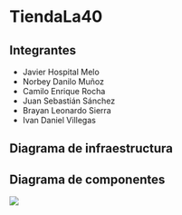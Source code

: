 # TiendaLa40

## Integrantes

- Javier Hospital Melo
- Norbey Danilo Muñoz
- Camilo Enrique Rocha
- Juan Sebastián Sánchez
- Brayan Leonardo Sierra
- Ivan Daniel Villegas

## Diagrama de infraestructura


## Diagrama de componentes

![](http://www.plantuml.com/plantuml/proxy?src=https://raw.githubusercontent.com/Ataches/TiendaLa40/Components_diagram.puml)

